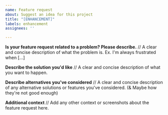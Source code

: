 ```yaml
---
name: Feature request
about: Suggest an idea for this project
title: "[ENHANCEMENT]"
labels: enhancement
assignees: ''

---
```


**Is your feature request related to a problem? Please describe.**
// A clear and concise description of what the problem is. Ex. I'm always frustrated when [...]

**Describe the solution you'd like**
// A clear and concise description of what you want to happen.

**Describe alternatives you've considered**
// A clear and concise description of any alternative solutions or features you've considered. (& Maybe how they're not good enough)

**Additional context**
// Add any other context or screenshots about the feature request here.
